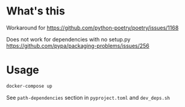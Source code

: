 # What's this
Workaround for https://github.com/python-poetry/poetry/issues/1168

Does not work for dependencies with no setup.py https://github.com/pypa/packaging-problems/issues/256

# Usage
```sh
docker-compose up
```

See `path-dependencies` section in `pyproject.toml` and `dev_deps.sh`

